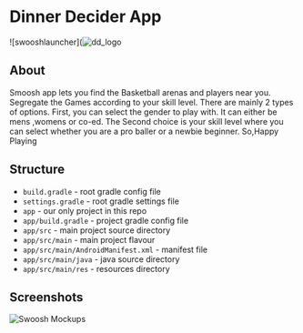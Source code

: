 # Dinner Decider App
![swooshlauncher](![dd_logo](https://user-images.githubusercontent.com/54508659/101245766-2ea08c00-3735-11eb-95d6-a9f74a26bf38.png)

## About
Smoosh app lets you find the Basketball arenas and players near you. Segregate the Games according to your skill level.
 There are mainly 2 types of options. First, you can select the gender to play with. It can either be mens ,womens or co-ed. The Second choice is your skill level where you can select whether you are a pro baller or a newbie beginner.
  So,Happy Playing 


## Structure

* `build.gradle` - root gradle config file
* `settings.gradle` - root gradle settings file
* `app` - our only project in this repo
* `app/build.gradle` - project gradle config file
* `app/src` - main project source directory
* `app/src/main` - main project flavour
* `app/src/main/AndroidManifest.xml` - manifest file
* `app/src/main/java` - java source directory
* `app/src/main/res` - resources directory

## Screenshots
![Swoosh Mockups](https://user-images.githubusercontent.com/54508659/97808593-db4aa200-1c8d-11eb-90b2-8de0cf68b77e.png)
